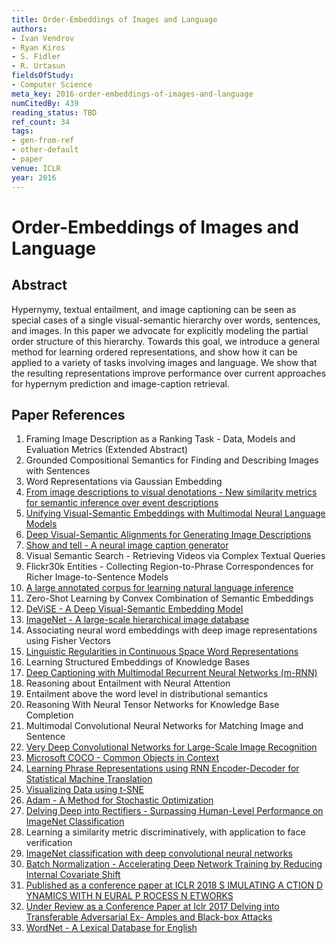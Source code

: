 ```yaml
---
title: Order-Embeddings of Images and Language
authors:
- Ivan Vendrov
- Ryan Kiros
- S. Fidler
- R. Urtasun
fieldsOfStudy:
- Computer Science
meta_key: 2016-order-embeddings-of-images-and-language
numCitedBy: 439
reading_status: TBD
ref_count: 34
tags:
- gen-from-ref
- other-default
- paper
venue: ICLR
year: 2016
---
```


# Order-Embeddings of Images and Language

## Abstract

Hypernymy, textual entailment, and image captioning can be seen as special cases of a single visual-semantic hierarchy over words, sentences, and images. In this paper we advocate for explicitly modeling the partial order structure of this hierarchy. Towards this goal, we introduce a general method for learning ordered representations, and show how it can be applied to a variety of tasks involving images and language. We show that the resulting representations improve performance over current approaches for hypernym prediction and image-caption retrieval.

## Paper References

1. Framing Image Description as a Ranking Task - Data, Models and Evaluation Metrics (Extended Abstract)
2. Grounded Compositional Semantics for Finding and Describing Images with Sentences
3. Word Representations via Gaussian Embedding
4. [From image descriptions to visual denotations - New similarity metrics for semantic inference over event descriptions](2014-from-image-descriptions-to-visual-denotations-new-similarity-metrics-for-semantic-inference-over-event-descriptions)
5. [Unifying Visual-Semantic Embeddings with Multimodal Neural Language Models](2014-unifying-visual-semantic-embeddings-with-multimodal-neural-language-models)
6. [Deep Visual-Semantic Alignments for Generating Image Descriptions](2017-deep-visual-semantic-alignments-for-generating-image-descriptions)
7. [Show and tell - A neural image caption generator](2015-show-and-tell-a-neural-image-caption-generator)
8. Visual Semantic Search - Retrieving Videos via Complex Textual Queries
9. Flickr30k Entities - Collecting Region-to-Phrase Correspondences for Richer Image-to-Sentence Models
10. [A large annotated corpus for learning natural language inference](2015-a-large-annotated-corpus-for-learning-natural-language-inference)
11. Zero-Shot Learning by Convex Combination of Semantic Embeddings
12. [DeViSE - A Deep Visual-Semantic Embedding Model](2013-devise-a-deep-visual-semantic-embedding-model)
13. [ImageNet - A large-scale hierarchical image database](2009-imagenet-a-large-scale-hierarchical-image-database)
14. Associating neural word embeddings with deep image representations using Fisher Vectors
15. [Linguistic Regularities in Continuous Space Word Representations](2013-linguistic-regularities-in-continuous-space-word-representations)
16. Learning Structured Embeddings of Knowledge Bases
17. [Deep Captioning with Multimodal Recurrent Neural Networks (m-RNN)](2015-deep-captioning-with-multimodal-recurrent-neural-networks-m-rnn)
18. Reasoning about Entailment with Neural Attention
19. Entailment above the word level in distributional semantics
20. Reasoning With Neural Tensor Networks for Knowledge Base Completion
21. Multimodal Convolutional Neural Networks for Matching Image and Sentence
22. [Very Deep Convolutional Networks for Large-Scale Image Recognition](2014-vggnet.md)
23. [Microsoft COCO - Common Objects in Context](2014-microsoft-coco-common-objects-in-context)
24. [Learning Phrase Representations using RNN Encoder-Decoder for Statistical Machine Translation](2014-learning-phrase-representations-using-rnn-encoder-decoder-for-statistical-machine-translation)
25. [Visualizing Data using t-SNE](2008-visualizing-data-using-t-sne)
26. [Adam - A Method for Stochastic Optimization](2015-adam-a-method-for-stochastic-optimization)
27. [Delving Deep into Rectifiers - Surpassing Human-Level Performance on ImageNet Classification](2015-delving-deep-into-rectifiers-surpassing-human-level-performance-on-imagenet-classification)
28. Learning a similarity metric discriminatively, with application to face verification
29. [ImageNet classification with deep convolutional neural networks](2012-alexnet.md)
30. [Batch Normalization - Accelerating Deep Network Training by Reducing Internal Covariate Shift](2015-batch-normalization-accelerating-deep-network-training-by-reducing-internal-covariate-shift)
31. [Published as a conference paper at ICLR 2018 S IMULATING A CTION D YNAMICS WITH N EURAL P ROCESS N ETWORKS](2018-published-as-a-conference-paper-at-iclr-2018-s-imulating-a-ction-d-ynamics-with-n-eural-p-rocess-n-etworks)
32. [Under Review as a Conference Paper at Iclr 2017 Delving into Transferable Adversarial Ex- Amples and Black-box Attacks](2016-under-review-as-a-conference-paper-at-iclr-2017-delving-into-transferable-adversarial-ex-amples-and-black-box-attacks)
33. [WordNet - A Lexical Database for English](1992-wordnet-a-lexical-database-for-english)
